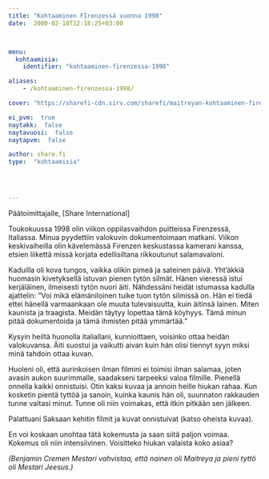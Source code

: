 ```yaml
---
title: "Kohtaaminen FIrenzessä vuonna 1998"
date:  2000-02-18T12:18:25+03:00



menu:
  kohtaamisia:
    identifier: "kohtaaminen-firenzessa-1998"

aliases:
    - /kohtaaminen-firenzessa-1998/

cover: "https://sharefi-cdn.sirv.com/sharefi/maitreyan-kohtaaminen-firenzessa-1998.jpg"

ei_pvm:  true
naytakk:  false
naytavuosi:  false
naytapvm:  false

author: share.fi
type:  "kohtaamisia"



 
---
```

<p>Päätoimittajalle, [Share International]</p>
<p>Toukokuussa 1998 olin viikon oppilasvaihdon puitteissa Firenzessä, Italiassa. Minua pyydettiin valokuvin dokumentoimaan matkani. Viikon keskivaiheilla olin kävelemässä Firenzen keskustassa kamerani kanssa, etsien liikettä missä korjata edellisiltana rikkoutunut salamavaloni.</p>
<p>Kaduilla oli kova tungos, vaikka olikin pimeä ja sateinen päivä. Yht’äkkiä huomasin kivetyksellä istuvan pienen tytön silmät. Hänen vieressä istui kerjäläinen, ilmeisesti tytön nuori äiti. Nähdessäni heidät istumassa kadulla ajattelin: ”Voi mikä elämäniloinen tuike tuon tytön silmissä on. Hän ei tiedä ettei hänellä varmaankaan ole muuta tulevaisuutta, kuin äitinsä lainen. Miten kaunista ja traagista. Meidän täytyy lopettaa tämä köyhyys. Tämä minun pitää dokumentoida ja tämä ihmisten pitää ymmärtää.”</p>
<p>Kysyin heiltä huonolla italiallani, kunnioittaen, voisinko ottaa heidän valokuvansa. Äiti suostui ja vaikutti aivan kuin hän olisi tiennyt syyn miksi minä tahdoin ottaa kuvan.</p>
<p>Huoleni oli, että aurinkoisen ilman filmini ei toimisi ilman salamaa, joten avasin aukon suurimmalle, saadakseni tarpeeksi valoa filmille. Pienellä onnella kaikki onnistuisi. Otin kaksi kuvaa ja annoin heille hiukan rahaa. Kun kosketin pientä tyttöä ja sanoin, kuinka kaunis hän oli, suunnaton rakkauden tunne valtasi minut. Tunne oli niin voimakas, että itkin pitkään sen jälkeen.</p>
<p>Palattuani Saksaan kehitin filmit ja kuvat onnistuivat (katso oheista kuvaa).</p>
<p>En voi koskaan unohtaa tätä kokemusta ja saan siitä paljon voimaa. Kokemus oli niin intensiivinen. Voisitteko hiukan valaista koko asiaa?</p>
<p><em>(Benjamin Cremen Mestari vahvistaa, että nainen oli Maitreya ja pieni tyttö oli Mestari Jeesus.)</em>